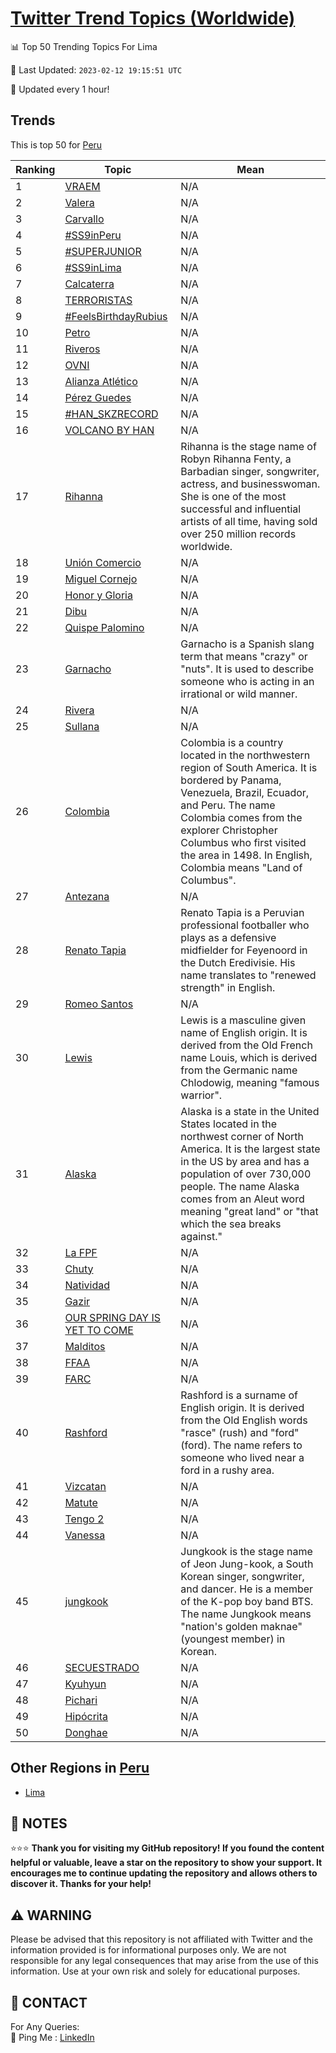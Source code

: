 [Twitter Trend Topics (Worldwide)](https://github.com/ErcinDedeoglu/Twitter-Trend-Topics)
==========


📊 Top 50 Trending Topics For Lima

📆 Last Updated: `2023-02-12 19:15:51 UTC`

🔧 Updated every 1 hour!


## Trends

This is top 50 for [Peru](</Peru>)

| Ranking | Topic | Mean |
| ------- | ------------ | ------------ |
| 1 | [VRAEM](http://twitter.com/search?q=VRAEM) | N/A |
| 2 | [Valera](http://twitter.com/search?q=Valera) | N/A |
| 3 | [Carvallo](http://twitter.com/search?q=Carvallo) | N/A |
| 4 | [#SS9inPeru](http://twitter.com/search?q=%23SS9inPeru) | N/A |
| 5 | [#SUPERJUNIOR](http://twitter.com/search?q=%23SUPERJUNIOR) | N/A |
| 6 | [#SS9inLima](http://twitter.com/search?q=%23SS9inLima) | N/A |
| 7 | [Calcaterra](http://twitter.com/search?q=Calcaterra) | N/A |
| 8 | [TERRORISTAS](http://twitter.com/search?q=TERRORISTAS) | N/A |
| 9 | [#FeelsBirthdayRubius](http://twitter.com/search?q=%23FeelsBirthdayRubius) | N/A |
| 10 | [Petro](http://twitter.com/search?q=Petro) | N/A |
| 11 | [Riveros](http://twitter.com/search?q=Riveros) | N/A |
| 12 | [OVNI](http://twitter.com/search?q=OVNI) | N/A |
| 13 | [Alianza Atlético](http://twitter.com/search?q=Alianza+Atl%c3%a9tico) | N/A |
| 14 | [Pérez Guedes](http://twitter.com/search?q=P%c3%a9rez+Guedes) | N/A |
| 15 | [#HAN_SKZRECORD](http://twitter.com/search?q=%23HAN_SKZRECORD) | N/A |
| 16 | [VOLCANO BY HAN](http://twitter.com/search?q=VOLCANO+BY+HAN) | N/A |
| 17 | [Rihanna](http://twitter.com/search?q=Rihanna) | Rihanna is the stage name of Robyn Rihanna Fenty, a Barbadian singer, songwriter, actress, and businesswoman. She is one of the most successful and influential artists of all time, having sold over 250 million records worldwide. |
| 18 | [Unión Comercio](http://twitter.com/search?q=Uni%c3%b3n+Comercio) | N/A |
| 19 | [Miguel Cornejo](http://twitter.com/search?q=Miguel+Cornejo) | N/A |
| 20 | [Honor y Gloria](http://twitter.com/search?q=Honor+y+Gloria) | N/A |
| 21 | [Dibu](http://twitter.com/search?q=Dibu) | N/A |
| 22 | [Quispe Palomino](http://twitter.com/search?q=Quispe+Palomino) | N/A |
| 23 | [Garnacho](http://twitter.com/search?q=Garnacho) | Garnacho is a Spanish slang term that means "crazy" or "nuts". It is used to describe someone who is acting in an irrational or wild manner. |
| 24 | [Rivera](http://twitter.com/search?q=Rivera) | N/A |
| 25 | [Sullana](http://twitter.com/search?q=Sullana) | N/A |
| 26 | [Colombia](http://twitter.com/search?q=Colombia) | Colombia is a country located in the northwestern region of South America. It is bordered by Panama, Venezuela, Brazil, Ecuador, and Peru. The name Colombia comes from the explorer Christopher Columbus who first visited the area in 1498. In English, Colombia means "Land of Columbus". |
| 27 | [Antezana](http://twitter.com/search?q=Antezana) | N/A |
| 28 | [Renato Tapia](http://twitter.com/search?q=Renato+Tapia) | Renato Tapia is a Peruvian professional footballer who plays as a defensive midfielder for Feyenoord in the Dutch Eredivisie. His name translates to "renewed strength" in English. |
| 29 | [Romeo Santos](http://twitter.com/search?q=Romeo+Santos) | N/A |
| 30 | [Lewis](http://twitter.com/search?q=Lewis) | Lewis is a masculine given name of English origin. It is derived from the Old French name Louis, which is derived from the Germanic name Chlodowig, meaning "famous warrior". |
| 31 | [Alaska](http://twitter.com/search?q=Alaska) | Alaska is a state in the United States located in the northwest corner of North America. It is the largest state in the US by area and has a population of over 730,000 people. The name Alaska comes from an Aleut word meaning "great land" or "that which the sea breaks against." |
| 32 | [La FPF](http://twitter.com/search?q=La+FPF) | N/A |
| 33 | [Chuty](http://twitter.com/search?q=Chuty) | N/A |
| 34 | [Natividad](http://twitter.com/search?q=Natividad) | N/A |
| 35 | [Gazir](http://twitter.com/search?q=Gazir) | N/A |
| 36 | [OUR SPRING DAY IS YET TO COME](http://twitter.com/search?q=OUR+SPRING+DAY+IS+YET+TO+COME) | N/A |
| 37 | [Malditos](http://twitter.com/search?q=Malditos) | N/A |
| 38 | [FFAA](http://twitter.com/search?q=FFAA) | N/A |
| 39 | [FARC](http://twitter.com/search?q=FARC) | N/A |
| 40 | [Rashford](http://twitter.com/search?q=Rashford) | Rashford is a surname of English origin. It is derived from the Old English words "rasce" (rush) and "ford" (ford). The name refers to someone who lived near a ford in a rushy area. |
| 41 | [Vizcatan](http://twitter.com/search?q=Vizcatan) | N/A |
| 42 | [Matute](http://twitter.com/search?q=Matute) | N/A |
| 43 | [Tengo 2](http://twitter.com/search?q=Tengo+2) | N/A |
| 44 | [Vanessa](http://twitter.com/search?q=Vanessa) | N/A |
| 45 | [jungkook](http://twitter.com/search?q=jungkook) | Jungkook is the stage name of Jeon Jung-kook, a South Korean singer, songwriter, and dancer. He is a member of the K-pop boy band BTS. The name Jungkook means "nation's golden maknae" (youngest member) in Korean. |
| 46 | [SECUESTRADO](http://twitter.com/search?q=SECUESTRADO) | N/A |
| 47 | [Kyuhyun](http://twitter.com/search?q=Kyuhyun) | N/A |
| 48 | [Pichari](http://twitter.com/search?q=Pichari) | N/A |
| 49 | [Hipócrita](http://twitter.com/search?q=Hip%c3%b3crita) | N/A |
| 50 | [Donghae](http://twitter.com/search?q=Donghae) | N/A |



## Other Regions in [Peru](</Peru>)

* [Lima](</Peru/Lima.md>)



## 📝 NOTES

⭐⭐⭐ **Thank you for visiting my GitHub repository! If you found the content helpful or valuable, leave a star on the repository to show your support. It encourages me to continue updating the repository and allows others to discover it. Thanks for your help!**


## ⚠️ WARNING

Please be advised that this repository is not affiliated with Twitter and the information provided is for informational purposes only. We are not responsible for any legal consequences that may arise from the use of this information. Use at your own risk and solely for educational purposes.


## 📨 CONTACT

 For Any Queries:  
            🏓 Ping Me : [LinkedIn](https://www.linkedin.com/in/ercindedeoglu/)
